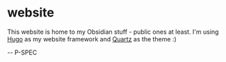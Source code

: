 # website

This website is home to my Obsidian stuff - public ones at least. I'm using [Hugo](https://gohugo.io) as my website framework and [Quartz](https://github.com/jackyzha0/quartz) as the theme :)

--
P-SPEC
